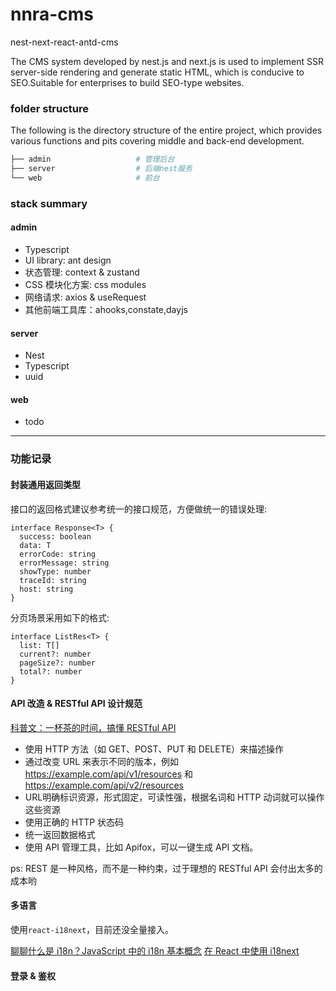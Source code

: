 # nnra-cms
nest-next-react-antd-cms

The CMS system developed by nest.js and next.js is used to implement SSR server-side rendering and generate static HTML, which is conducive to SEO.Suitable for enterprises to build SEO-type websites.

### folder structure
The following is the directory structure of the entire project, which provides various functions and pits covering middle and back-end development.

```bash
├── admin                   # 管理后台
├── server                  # 后端nest服务
└── web                     # 前台
```

### stack summary

#### admin
- Typescript
- UI library: ant design
- 状态管理: context & zustand
- CSS 模块化方案: css modules
- 网络请求: axios & useRequest
- 其他前端工具库：ahooks,constate,dayjs


#### server
- Nest 
- Typescript
- uuid

#### web
- todo

------

### 功能记录

#### 封装通用返回类型
接口的返回格式建议参考统一的接口规范，方便做统一的错误处理:
```
interface Response<T> {
  success: boolean
  data: T
  errorCode: string
  errorMessage: string
  showType: number
  traceId: string
  host: string
}
```

分页场景采用如下的格式:
```
interface ListRes<T> {
  list: T[]
  current?: number
  pageSize?: number
  total?: number
}
```

#### API 改造 & RESTful API 设计规范

[科普文：一杯茶的时间，搞懂 RESTful API](https://apifox.com/blog/a-cup-of-tea-time-to-understand-restful-api/)

- 使用 HTTP 方法（如 GET、POST、PUT 和 DELETE）来描述操作
- 通过改变 URL 来表示不同的版本，例如 https://example.com/api/v1/resources 和 https://example.com/api/v2/resources
- URL明确标识资源，形式固定，可读性强，根据名词和 HTTP 动词就可以操作这些资源
- 使用正确的 HTTP 状态码
- 统一返回数据格式
- 使用 API 管理工具，比如 Apifox，可以一键生成 API 文档。

ps: REST 是一种风格，而不是一种约束，过于理想的 RESTful API 会付出太多的成本哟

#### 多语言
使用`react-i18next`，目前还没全量接入。

[聊聊什么是 i18n？JavaScript 中的 i18n 基本概念](https://juejin.cn/post/7139484960859095053)
[在 React 中使用 i18next](https://juejin.cn/post/7139855730105942030)


#### 登录 & 鉴权
